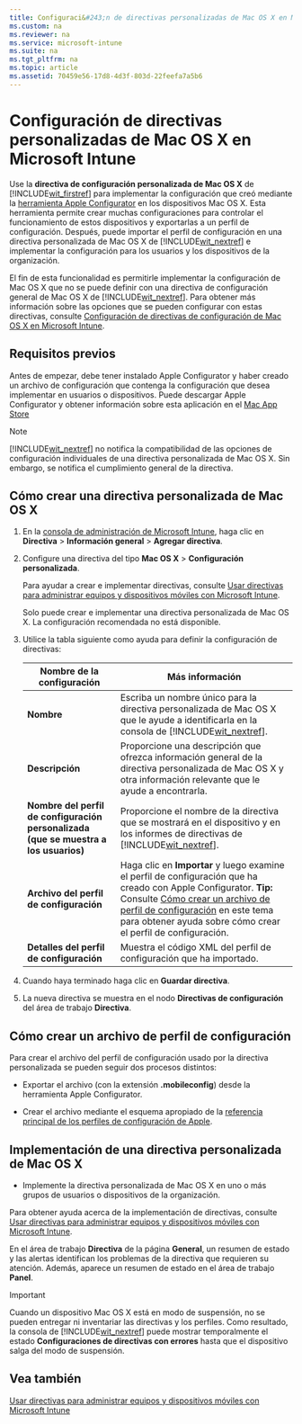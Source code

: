 ```yaml
---
title: Configuraci&#243;n de directivas personalizadas de Mac OS X en Microsoft Intune
ms.custom: na
ms.reviewer: na
ms.service: microsoft-intune
ms.suite: na
ms.tgt_pltfrm: na
ms.topic: article
ms.assetid: 70459e56-17d8-4d3f-803d-22feefa7a5b6
---
```

# Configuraci&#243;n de directivas personalizadas de Mac OS X en Microsoft Intune
Use la **directiva de configuración personalizada de Mac OS X** de [!INCLUDE[wit_firstref](../Token/wit_firstref_md.md)] para implementar la configuración que creó mediante la [herramienta Apple Configurator](https://itunes.apple.com/us/app/apple-configurator/id434433123?mt=12) en los dispositivos Mac OS X. Esta herramienta permite crear muchas configuraciones para controlar el funcionamiento de estos dispositivos y exportarlas a un perfil de configuración. Después, puede importar el perfil de configuración en una directiva personalizada de Mac OS X de [!INCLUDE[wit_nextref](../Token/wit_nextref_md.md)] e implementar la configuración para los usuarios y los dispositivos de la organización.

El fin de esta funcionalidad es permitirle implementar la configuración de Mac OS X que no se puede definir con una directiva de configuración general de Mac OS X de [!INCLUDE[wit_nextref](../Token/wit_nextref_md.md)]. Para obtener más información sobre las opciones que se pueden configurar con estas directivas, consulte [Configuración de directivas de configuración de Mac OS X en Microsoft Intune](../Topic/Mac-OS-X-configuration-policy-settings-in-Microsoft-Intune.md).

## Requisitos previos
Antes de empezar, debe tener instalado Apple Configurator y haber creado un archivo de configuración que contenga la configuración que desea implementar en usuarios o dispositivos. Puede descargar Apple Configurator y obtener información sobre esta aplicación en el [Mac App Store](https://itunes.apple.com/us/app/apple-configurator/id434433123?mt=12)

> [!NOTE]
> [!INCLUDE[wit_nextref](../Token/wit_nextref_md.md)] no notifica la compatibilidad de las opciones de configuración individuales de una directiva personalizada de Mac OS X. Sin embargo, se notifica el cumplimiento general de la directiva.

## Cómo crear una directiva personalizada de Mac OS X

1.  En la [consola de administración de Microsoft Intune](https://manage.microsoft.com), haga clic en **Directiva** &gt; **Información general** &gt; **Agregar directiva**.

2.  Configure una directiva del tipo **Mac OS X** &gt; **Configuración personalizada**.

    Para ayudar a crear e implementar directivas, consulte [Usar directivas para administrar equipos y dispositivos móviles con Microsoft Intune](../Topic/Use-policies-to-manage-computers-and-mobile-devices-with-Microsoft-Intune.md).

    Solo puede crear e implementar una directiva personalizada de Mac OS X. La configuración recomendada no está disponible.

3.  Utilice la tabla siguiente como ayuda para definir la configuración de directivas:

    |Nombre de la configuración|Más información|
    |------------------------------|-------------------|
    |**Nombre**|Escriba un nombre único para la directiva personalizada de Mac OS X que le ayude a identificarla en la consola de [!INCLUDE[wit_nextref](../Token/wit_nextref_md.md)].|
    |**Descripción**|Proporcione una descripción que ofrezca información general de la directiva personalizada de Mac OS X y otra información relevante que le ayude a encontrarla.|
    |**Nombre del perfil de configuración personalizada (que se muestra a los usuarios)**|Proporcione el nombre de la directiva que se mostrará en el dispositivo y en los informes de directivas de [!INCLUDE[wit_nextref](../Token/wit_nextref_md.md)].|
    |**Archivo del perfil de configuración**|Haga clic en **Importar** y luego examine el perfil de configuración que ha creado con Apple Configurator. **Tip:** Consulte [Cómo crear un archivo de perfil de configuración](#BKMK_Prof) en este tema para obtener ayuda sobre cómo crear el perfil de configuración.|
    |**Detalles del perfil de configuración**|Muestra el código XML del perfil de configuración que ha importado.|

4.  Cuando haya terminado haga clic en **Guardar directiva**.

5.  La nueva directiva se muestra en el nodo **Directivas de configuración** del área de trabajo **Directiva**.

## <a name="BKMK_Prof"></a>Cómo crear un archivo de perfil de configuración
Para crear el archivo del perfil de configuración usado por la directiva personalizada se pueden seguir dos procesos distintos:

-   Exportar el archivo (con la extensión **.mobileconfig**) desde la herramienta Apple Configurator.

-   Crear el archivo mediante el esquema apropiado de la [referencia principal de los perfiles de configuración de Apple](https://developer.apple.com/library/ios/featuredarticles/iPhoneConfigurationProfileRef/Introduction/Introduction.html).

## Implementación de una directiva personalizada de Mac OS X

-   Implemente la directiva personalizada de Mac OS X en uno o más grupos de usuarios o dispositivos de la organización.

Para obtener ayuda acerca de la implementación de directivas, consulte [Usar directivas para administrar equipos y dispositivos móviles con Microsoft Intune](../Topic/Use-policies-to-manage-computers-and-mobile-devices-with-Microsoft-Intune.md).

En el área de trabajo **Directiva** de la página **General**, un resumen de estado y las alertas identifican los problemas de la directiva que requieren su atención. Además, aparece un resumen de estado en el área de trabajo **Panel**.

> [!IMPORTANT]
> Cuando un dispositivo Mac OS X está en modo de suspensión, no se pueden entregar ni inventariar las directivas y los perfiles. Como resultado, la consola de [!INCLUDE[wit_nextref](../Token/wit_nextref_md.md)] puede mostrar temporalmente el estado **Configuraciones de directivas con errores** hasta que el dispositivo salga del modo de suspensión.

## Vea también
[Usar directivas para administrar equipos y dispositivos móviles con Microsoft Intune](../Topic/Use-policies-to-manage-computers-and-mobile-devices-with-Microsoft-Intune.md)

